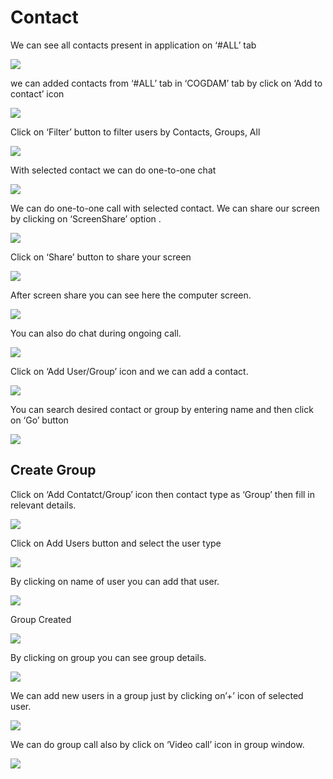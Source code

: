 # Contact

We can see all contacts present in application on ‘\#ALL’ tab

![](../.gitbook/assets/contacts.png)

we can added contacts from ‘\#ALL’ tab in ‘COGDAM’ tab by click on ‘Add to contact’ icon

![](../.gitbook/assets/image%20%28133%29.png)

Click on ‘Filter’ button to filter users by Contacts, Groups, All

![](../.gitbook/assets/image%20%28158%29.png)

With selected contact we can do one-to-one chat

![](../.gitbook/assets/image%20%2826%29.png)

We can do one-to-one call with selected contact. We can share our screen by clicking on ‘ScreenShare’ option .

![](../.gitbook/assets/image%20%2811%29.png)

Click on ‘Share’ button to share your screen

![](../.gitbook/assets/image%20%2892%29.png)

After screen share you can see here the computer screen.

![](../.gitbook/assets/image%20%2893%29.png)

You can also do chat during ongoing call.

![](../.gitbook/assets/image%20%28179%29.png)

Click on ‘Add User/Group’ icon and we can add a contact.

![](../.gitbook/assets/image%20%288%29.png)

You can search desired contact or group by entering name and then click on ‘Go’ button

![](../.gitbook/assets/image%20%28155%29.png)

##  **Create Group**

Click on ‘Add Contatct/Group’ icon then contact type as ‘Group’ then fill in relevant details.

![](../.gitbook/assets/image%20%28178%29.png)

Click on Add Users button and select the user type

![](../.gitbook/assets/image%20%2843%29.png)

By clicking on name of user you can add that user.

![](../.gitbook/assets/image%20%28137%29.png)

Group Created

![](../.gitbook/assets/image.png)

By clicking on group you can see group details.

![](../.gitbook/assets/image%20%28194%29.png)

We can add new users in a group just by clicking on’+’ icon of selected user.

![](../.gitbook/assets/image%20%28116%29.png)

We can do group call also by click on ‘Video call’ icon in group window.

![](../.gitbook/assets/image%20%2810%29.png)





